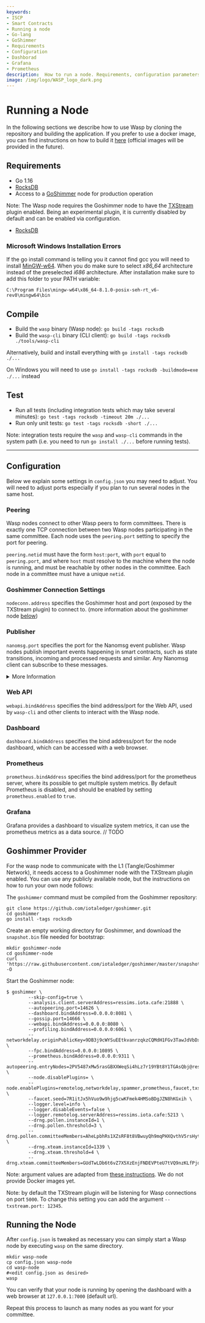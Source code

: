 ```yaml
---
keywords:
- ISCP
- Smart Contracts
- Running a node
- Go-lang
- GoShimmer
- Requirements
- Configuration
- Dashborad
- Grafana
- Prometheus
description:  How to run a node. Requirements, configuration parameters, dashboard configuration and tests.
image: /img/logo/WASP_logo_dark.png
---
```


# Running a Node

In the following sections we describe how to use Wasp by cloning the repository and building the application.
If you prefer to use a docker image, you can find instructions on how to build it [here](../../misc/docker.md) (official images will be provided in the future).

## Requirements

- Go 1.16
- [RocksDB](https://github.com/linxGnu/grocksdb)
- Access to a [GoShimmer](https://github.com/iotaledger/goshimmer) node for
  production operation

Note: The Wasp node requires the Goshimmer node to have the
[TXStream](https://github.com/iotaledger/goshimmer/tree/master/plugins/txstream)
plugin enabled. Being an experimental plugin, it is currently disabled by default and can
be enabled via configuration.

- [RocksDB](https://github.com/facebook/rocksdb/blob/master/INSTALL.md)

### Microsoft Windows Installation Errors

If the go install command is telling you it cannot find gcc you will need to
install [MinGW-w64](https://sourceforge.net/projects/mingw-w64/). When you do
make sure to select *x86_64* architecture instead of the preselected *i686*
architecture. After installation make sure to add this folder to your PATH variable:

```
C:\Program Files\mingw-w64\x86_64-8.1.0-posix-seh-rt_v6-rev0\mingw64\bin
```

## Compile

- Build the `wasp` binary (Wasp node): `go build -tags rocksdb`
- Build the `wasp-cli` binary (CLI client): `go build -tags rocksdb ./tools/wasp-cli`

Alternatively, build and install everything with `go install -tags rocksdb ./...`

On Windows you will need to use `go install -tags rocksdb -buildmode=exe ./...` instead

## Test

- Run all tests (including integration tests which may take several minutes): `go test -tags rocksdb -timeout 20m ./...`
- Run only unit tests: `go test -tags rocksdb -short ./...`

Note: integration tests require the `wasp` and `wasp-cli` commands
in the system path (i.e. you need to run `go install ./...` before running
tests).

---

## Configuration

Below we explain some settings in `config.json` you may need to adjust. You
will need to adjust ports especially if you plan to run several nodes in the
same host.

### Peering

Wasp nodes connect to other Wasp peers to form committees. There is exactly one
TCP connection between two Wasp nodes participating in the same committee. Each
node uses the `peering.port` setting to specify the port for peering.

`peering.netid` must have the form `host:port`, with `port` equal to
`peering.port`, and where `host` must resolve to the machine where the node is
running, and must be reachable by other nodes in the committee. Each node in a
committee must have a unique `netid`.

### Goshimmer Connection Settings

`nodeconn.address` specifies the Goshimmer host and port (exposed by the TXStream plugin) to
connect to. (more information about the goshimmer node [below](#goshimmer-provider))

### Publisher

`nanomsg.port` specifies the port for the Nanomsg event publisher. Wasp nodes
publish important events happening in smart contracts, such as state
transitions, incoming and processed requests and similar.  Any Nanomsg client
can subscribe to these messages.

<details>
  <summary>More Information</summary>
  <div>
  <br/>
  
  Each Wasp node publishes important events via a [Nanomsg](https://nanomsg.org/) message stream
  (just like ZMQ is used in IRI. Possibly in the future ZMQ and MQTT publishers will be supported too).

  Any Nanomsg client can subscribe to the message stream. In Go you can use the
  `packages/subscribe` package provided in Wasp for this.

  The Publisher port can be configured in `config.json` with the `nanomsg.port`
  setting.

  Message format is simply a string consisting of a space separated list of tokens; and the first token
  is the message type. Below is a list of all message types published by Wasp. (You can search for
  `publisher.Publish` in the code to see the exact places where each message is published.)

  |Message|Format|
  |:--- |:--- |
  |Chain record has been saved in the registry | `chainrec <chain ID> <color>` |
  |Chain committee has been activated|`active_committee <chain ID>`|
  |Chain committee dismissed|`dismissed_committee <chain ID>`|
  |A new SC request reached the node|`request_in <chain ID> <request tx ID> <request block index>`|
  |SC request has been processed (i.e. corresponding state update was confirmed)|`request_out <chain ID> <request tx ID> <request block index> <state index> <seq number in the block> <block size>`|
  |State transition (new state has been committed to DB)| `state <chain ID> <state index> <block size> <state tx ID> <state hash> <timestamp>`|
  |Event generated by a SC|`vmmsg <chain ID> <contract hname> ...`|

  </div>
</details>

### Web API

`webapi.bindAddress` specifies the bind address/port for the Web API, used by
`wasp-cli` and other clients to interact with the Wasp node.

### Dashboard

`dashboard.bindAddress` specifies the bind address/port for the node dashboard,
which can be accessed with a web browser.

### Prometheus

`prometheus.bindAddress` specifies the bind address/port for the prometheus server, where its possible to get multiple system metrics.
By default Prometheus is disabled, and should be enabled by setting `prometheus.enabled` to `true`.

### Grafana

Grafana provides a dashboard to visualize system metrics, it can use the prometheus metrics as a data source.
// TODO

## Goshimmer Provider

For the wasp node to communicate with the L1 (Tangle/Goshimmer Network), it needs access to a Goshimmer node with the TXStream plugin enabled.
You can use any publicly available node, but the instructions on how to run your own node follows:

The `goshimmer` command must be compiled from the Goshimmer repository:

```shell
git clone https://github.com/iotaledger/goshimmer.git
cd goshimmer
go install -tags rocksdb
```

Create an empty working directory for Goshimmer, and download the `snapshot.bin` file needed for bootstrap:

```shell
mkdir goshimmer-node
cd goshimmer-node
curl 'https://raw.githubusercontent.com/iotaledger/goshimmer/master/snapshot.bin' -O
```

Start the Goshimmer node:

```shell
$ goshimmer \
        --skip-config=true \
        --analysis.client.serverAddress=ressims.iota.cafe:21888 \
        --autopeering.port=14626 \
        --dashboard.bindAddress=0.0.0.0:8081 \
        --gossip.port=14666 \
        --webapi.bindAddress=0.0.0.0:8080 \
        --profiling.bindAddress=0.0.0.0:6061 \
        --networkdelay.originPublicKey=9DB3j9cWYSuEEtkvanrzqkzCQMdH1FGv3TawJdVbDxkd \
        --fpc.bindAddress=0.0.0.0:10895 \
        --prometheus.bindAddress=0.0.0.0:9311 \
        --autopeering.entryNodes=2PV5487xMw5rasGBXXWeqSi4hLz7r19YBt8Y1TGAsQbj@ressims.iota.cafe:15626,5EDH4uY78EA6wrBkHHAVBWBMDt7EcksRq6pjzipoW15B@entryshimmer.tanglebay.com:14646 \
        --node.disablePlugins= \
        --node.enablePlugins=remotelog,networkdelay,spammer,prometheus,faucet,txstream \
        --faucet.seed=7R1itJx5hVuo9w9hjg5cwKFmek4HMSoBDgJZN8hKGxih \
        --logger.level=info \
        --logger.disableEvents=false \
        --logger.remotelog.serverAddress=ressims.iota.cafe:5213 \
        --drng.pollen.instanceId=1 \
        --drng.pollen.threshold=3 \
        --drng.pollen.committeeMembers=AheLpbhRs1XZsRF8t8VBwuyQh9mqPHXQvthV5rsHytDG,FZ28bSTidszUBn8TTCAT9X1nVMwFNnoYBmZ1xfafez2z,GT3UxryW4rA9RN9ojnMGmZgE2wP7psagQxgVdA4B9L1P,4pB5boPvvk2o5MbMySDhqsmC2CtUdXyotPPEpb7YQPD7,64wCsTZpmKjRVHtBKXiFojw7uw3GszumfvC4kHdWsHga \
        --drng.xteam.instanceId=1339 \
        --drng.xteam.threshold=4 \
        --drng.xteam.committeeMembers=GUdTwLDb6t6vZ7X5XzEnjFNDEVPteU7tVQ9nzKLfPjdo,68vNzBFE9HpmWLb2x4599AUUQNuimuhwn3XahTZZYUHt,Dc9n3JxYecaX3gpxVnWb4jS3KVz1K1SgSK1KpV1dzqT1,75g6r4tqGZhrgpDYZyZxVje1Qo54ezFYkCw94ELTLhPs,CN1XLXLHT9hv7fy3qNhpgNMD6uoHFkHtaNNKyNVCKybf,7SmttyqrKMkLo5NPYaiFoHs8LE6s7oCoWCQaZhui8m16,CypSmrHpTe3WQmCw54KP91F5gTmrQEL7EmTX38YStFXx
```

Note: argument values are adapted from [these instructions](https://github.com/iotaledger/goshimmer/wiki/Setup-up-a-GoShimmer-node-%28Joining-the-pollen-testnet%29).
We do not provide Docker images yet.

Note: by default the TXStream plugin will be listening for Wasp connections on port `5000`.
To change this setting you can add the argument `--txstream.port: 12345`.

## Running the Node

After `config.json` is tweaked as necessary you can simply start a Wasp node by executing `wasp` on the same directory.

```shell
mkdir wasp-node
cp config.json wasp-node
cd wasp-node
#<edit config.json as desired>
wasp
```

You can verify that your node is running by opening the dashboard with a web browser at `127.0.0.1:7000` (default url).

Repeat this process to launch as many nodes as you want for your committee.
